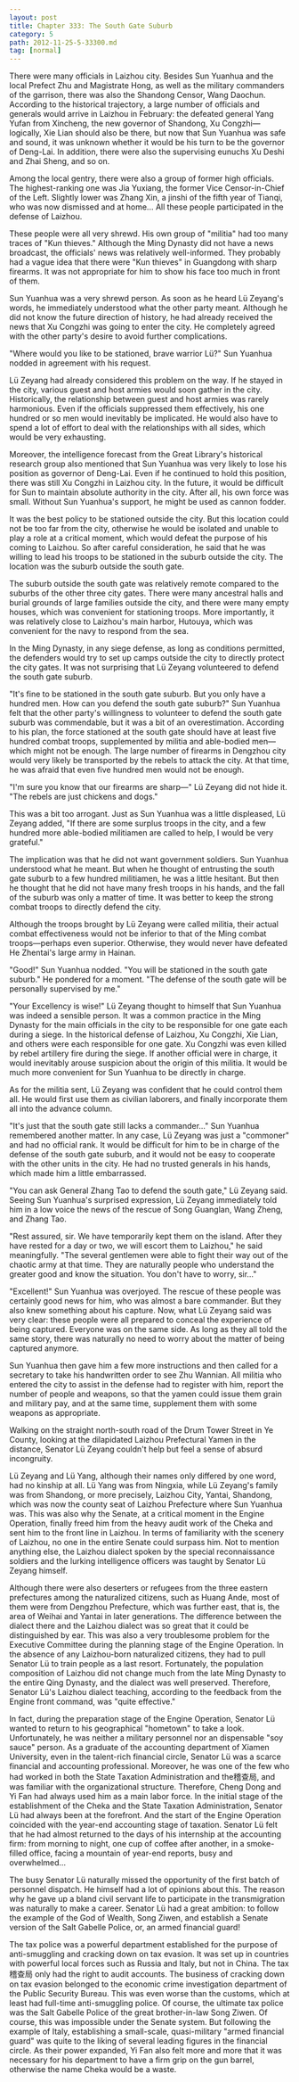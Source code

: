 ```yaml
---
layout: post
title: Chapter 333: The South Gate Suburb
category: 5
path: 2012-11-25-5-33300.md
tag: [normal]
---
```


There were many officials in Laizhou city. Besides Sun Yuanhua and the local Prefect Zhu and Magistrate Hong, as well as the military commanders of the garrison, there was also the Shandong Censor, Wang Daochun. According to the historical trajectory, a large number of officials and generals would arrive in Laizhou in February: the defeated general Yang Yufan from Xincheng, the new governor of Shandong, Xu Congzhi—logically, Xie Lian should also be there, but now that Sun Yuanhua was safe and sound, it was unknown whether it would be his turn to be the governor of Deng-Lai. In addition, there were also the supervising eunuchs Xu Deshi and Zhai Sheng, and so on.

Among the local gentry, there were also a group of former high officials. The highest-ranking one was Jia Yuxiang, the former Vice Censor-in-Chief of the Left. Slightly lower was Zhang Xin, a jinshi of the fifth year of Tianqi, who was now dismissed and at home... All these people participated in the defense of Laizhou.

These people were all very shrewd. His own group of "militia" had too many traces of "Kun thieves." Although the Ming Dynasty did not have a news broadcast, the officials' news was relatively well-informed. They probably had a vague idea that there were "Kun thieves" in Guangdong with sharp firearms. It was not appropriate for him to show his face too much in front of them.

Sun Yuanhua was a very shrewd person. As soon as he heard Lü Zeyang's words, he immediately understood what the other party meant. Although he did not know the future direction of history, he had already received the news that Xu Congzhi was going to enter the city. He completely agreed with the other party's desire to avoid further complications.

"Where would you like to be stationed, brave warrior Lü?" Sun Yuanhua nodded in agreement with his request.

Lü Zeyang had already considered this problem on the way. If he stayed in the city, various guest and host armies would soon gather in the city. Historically, the relationship between guest and host armies was rarely harmonious. Even if the officials suppressed them effectively, his one hundred or so men would inevitably be implicated. He would also have to spend a lot of effort to deal with the relationships with all sides, which would be very exhausting.

Moreover, the intelligence forecast from the Great Library's historical research group also mentioned that Sun Yuanhua was very likely to lose his position as governor of Deng-Lai. Even if he continued to hold this position, there was still Xu Congzhi in Laizhou city. In the future, it would be difficult for Sun to maintain absolute authority in the city. After all, his own force was small. Without Sun Yuanhua's support, he might be used as cannon fodder.

It was the best policy to be stationed outside the city. But this location could not be too far from the city, otherwise he would be isolated and unable to play a role at a critical moment, which would defeat the purpose of his coming to Laizhou. So after careful consideration, he said that he was willing to lead his troops to be stationed in the suburb outside the city. The location was the suburb outside the south gate.

The suburb outside the south gate was relatively remote compared to the suburbs of the other three city gates. There were many ancestral halls and burial grounds of large families outside the city, and there were many empty houses, which was convenient for stationing troops. More importantly, it was relatively close to Laizhou's main harbor, Hutouya, which was convenient for the navy to respond from the sea.

In the Ming Dynasty, in any siege defense, as long as conditions permitted, the defenders would try to set up camps outside the city to directly protect the city gates. It was not surprising that Lü Zeyang volunteered to defend the south gate suburb.

"It's fine to be stationed in the south gate suburb. But you only have a hundred men. How can you defend the south gate suburb?" Sun Yuanhua felt that the other party's willingness to volunteer to defend the south gate suburb was commendable, but it was a bit of an overestimation. According to his plan, the force stationed at the south gate should have at least five hundred combat troops, supplemented by militia and able-bodied men—which might not be enough. The large number of firearms in Dengzhou city would very likely be transported by the rebels to attack the city. At that time, he was afraid that even five hundred men would not be enough.

"I'm sure you know that our firearms are sharp—" Lü Zeyang did not hide it. "The rebels are just chickens and dogs."

This was a bit too arrogant. Just as Sun Yuanhua was a little displeased, Lü Zeyang added, "If there are some surplus troops in the city, and a few hundred more able-bodied militiamen are called to help, I would be very grateful."

The implication was that he did not want government soldiers. Sun Yuanhua understood what he meant. But when he thought of entrusting the south gate suburb to a few hundred militiamen, he was a little hesitant. But then he thought that he did not have many fresh troops in his hands, and the fall of the suburb was only a matter of time. It was better to keep the strong combat troops to directly defend the city.

Although the troops brought by Lü Zeyang were called militia, their actual combat effectiveness would not be inferior to that of the Ming combat troops—perhaps even superior. Otherwise, they would never have defeated He Zhentai's large army in Hainan.

"Good!" Sun Yuanhua nodded. "You will be stationed in the south gate suburb." He pondered for a moment. "The defense of the south gate will be personally supervised by me."

"Your Excellency is wise!" Lü Zeyang thought to himself that Sun Yuanhua was indeed a sensible person. It was a common practice in the Ming Dynasty for the main officials in the city to be responsible for one gate each during a siege. In the historical defense of Laizhou, Xu Congzhi, Xie Lian, and others were each responsible for one gate. Xu Congzhi was even killed by rebel artillery fire during the siege. If another official were in charge, it would inevitably arouse suspicion about the origin of this militia. It would be much more convenient for Sun Yuanhua to be directly in charge.

As for the militia sent, Lü Zeyang was confident that he could control them all. He would first use them as civilian laborers, and finally incorporate them all into the advance column.

"It's just that the south gate still lacks a commander..." Sun Yuanhua remembered another matter. In any case, Lü Zeyang was just a "commoner" and had no official rank. It would be difficult for him to be in charge of the defense of the south gate suburb, and it would not be easy to cooperate with the other units in the city. He had no trusted generals in his hands, which made him a little embarrassed.

"You can ask General Zhang Tao to defend the south gate," Lü Zeyang said. Seeing Sun Yuanhua's surprised expression, Lü Zeyang immediately told him in a low voice the news of the rescue of Song Guanglan, Wang Zheng, and Zhang Tao.

"Rest assured, sir. We have temporarily kept them on the island. After they have rested for a day or two, we will escort them to Laizhou," he said meaningfully. "The several gentlemen were able to fight their way out of the chaotic army at that time. They are naturally people who understand the greater good and know the situation. You don't have to worry, sir..."

"Excellent!" Sun Yuanhua was overjoyed. The rescue of these people was certainly good news for him, who was almost a bare commander. But they also knew something about his capture. Now, what Lü Zeyang said was very clear: these people were all prepared to conceal the experience of being captured. Everyone was on the same side. As long as they all told the same story, there was naturally no need to worry about the matter of being captured anymore.

Sun Yuanhua then gave him a few more instructions and then called for a secretary to take his handwritten order to see Zhu Wannian. All militia who entered the city to assist in the defense had to register with him, report the number of people and weapons, so that the yamen could issue them grain and military pay, and at the same time, supplement them with some weapons as appropriate.

Walking on the straight north-south road of the Drum Tower Street in Ye County, looking at the dilapidated Laizhou Prefectural Yamen in the distance, Senator Lü Zeyang couldn't help but feel a sense of absurd incongruity.

Lü Zeyang and Lü Yang, although their names only differed by one word, had no kinship at all. Lü Yang was from Ningxia, while Lü Zeyang's family was from Shandong, or more precisely, Laizhou City, Yantai, Shandong, which was now the county seat of Laizhou Prefecture where Sun Yuanhua was. This was also why the Senate, at a critical moment in the Engine Operation, finally freed him from the heavy audit work of the Cheka and sent him to the front line in Laizhou. In terms of familiarity with the scenery of Laizhou, no one in the entire Senate could surpass him. Not to mention anything else, the Laizhou dialect spoken by the special reconnaissance soldiers and the lurking intelligence officers was taught by Senator Lü Zeyang himself.

Although there were also deserters or refugees from the three eastern prefectures among the naturalized citizens, such as Huang Ande, most of them were from Dengzhou Prefecture, which was further east, that is, the area of Weihai and Yantai in later generations. The difference between the dialect there and the Laizhou dialect was so great that it could be distinguished by ear. This was also a very troublesome problem for the Executive Committee during the planning stage of the Engine Operation. In the absence of any Laizhou-born naturalized citizens, they had to pull Senator Lü to train people as a last resort. Fortunately, the population composition of Laizhou did not change much from the late Ming Dynasty to the entire Qing Dynasty, and the dialect was well preserved. Therefore, Senator Lü's Laizhou dialect teaching, according to the feedback from the Engine front command, was "quite effective."

In fact, during the preparation stage of the Engine Operation, Senator Lü wanted to return to his geographical "hometown" to take a look. Unfortunately, he was neither a military personnel nor an dispensable "soy sauce" person. As a graduate of the accounting department of Xiamen University, even in the talent-rich financial circle, Senator Lü was a scarce financial and accounting professional. Moreover, he was one of the few who had worked in both the State Taxation Administration and the稽查局, and was familiar with the organizational structure. Therefore, Cheng Dong and Yi Fan had always used him as a main labor force. In the initial stage of the establishment of the Cheka and the State Taxation Administration, Senator Lü had always been at the forefront. And the start of the Engine Operation coincided with the year-end accounting stage of taxation. Senator Lü felt that he had almost returned to the days of his internship at the accounting firm: from morning to night, one cup of coffee after another, in a smoke-filled office, facing a mountain of year-end reports, busy and overwhelmed...

The busy Senator Lü naturally missed the opportunity of the first batch of personnel dispatch. He himself had a lot of opinions about this. The reason why he gave up a bland civil servant life to participate in the transmigration was naturally to make a career. Senator Lü had a great ambition: to follow the example of the God of Wealth, Song Ziwen, and establish a Senate version of the Salt Gabelle Police, or, an armed financial guard!

The tax police was a powerful department established for the purpose of anti-smuggling and cracking down on tax evasion. It was set up in countries with powerful local forces such as Russia and Italy, but not in China. The tax稽查局 only had the right to audit accounts. The business of cracking down on tax evasion belonged to the economic crime investigation department of the Public Security Bureau. This was even worse than the customs, which at least had full-time anti-smuggling police. Of course, the ultimate tax police was the Salt Gabelle Police of the great brother-in-law Song Ziwen. Of course, this was impossible under the Senate system. But following the example of Italy, establishing a small-scale, quasi-military "armed financial guard" was quite to the liking of several leading figures in the financial circle. As their power expanded, Yi Fan also felt more and more that it was necessary for his department to have a firm grip on the gun barrel, otherwise the name Cheka would be a waste.